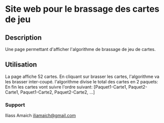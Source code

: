 # Site web pour le brassage des cartes de jeu

## Description

Une page permettant d'afficher l'algorithme de brassage de jeu de cartes.

## Utilisation

La page affiche 52 cartes.
En cliquant sur brasser les cartes, l'algorithme va les brasser inter-coupé.
l'algorithme divise le total des cartes en 2 paquets:
En fin les cartes vont suivre l'ordre suivant:
[Paquet1-Carte1, Paquet2-Carte1, Paquet1-Carte2, Paquet2-Carte2, ...]


### Support
Iliass Amaich iliamaich@gmail.com

 
